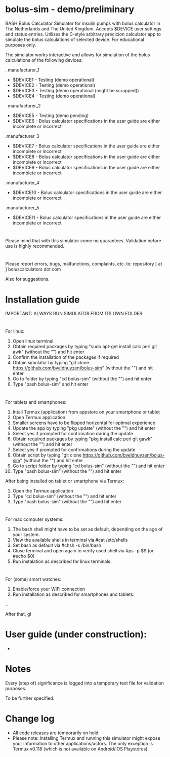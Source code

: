 # bolus-sim - demo/preliminary

BASH Bolus Calculator Simulator for insulin pumps with bolus calculator in The Netherlands and The United Kingdom. Accepts $DEVICE user settings and status entries. Utilizes the C-style arbitrary precicion calculator app to simulate the bolus calculations of selected device. For educational purposes only.

The simulator works interactive and allows for simulation of the bolus calculations of the following devices:

. manufacturer_1
- $DEVICE1 - Testing (demo operational)
- $DEVICE2 - Testing (demo operational)
- $DEVICE3 - Testing (demo operational (might be scrapped))
- $DEVICE4 - Testing (demo operational)

. manufacturer_2
- $DEVICE5 - Testing (demo pending)
- $DEVICE6 - Bolus calculator specifications in the user guide are either incomplete or incorrect

.manufacturer_3
- $DEVICE7 - Bolus calculator specifications in the user guide are either incomplete or incorrect
- $DEVICE8 - Bolus calculator specifications in the user guide are either incomplete or incorrect
- $DEVICE9 - Bolus calculator specifications in the user guide are either incomplete or incorrect

.manufacturer_4
- $DEVICE10 - Bolus calculator specifications in the user guide are either incomplete or incorrect

.manufacturer_5
- $DEVICE11 - Bolus calculator specifications in the user guide are either incomplete or incorrect

#
Please mind that with this simulator come no guarantees. Validation before use is highly recommended. 

#
Please report errors, bugs, malfunctions, complaints, etc. to: repository [ at ] boluscalculators dot com

Also for suggestions.

#
# Installation guide
IMPORTANT: ALWAYS RUN SIMULATOR FROM ITS OWN FOLDER

#
For linux:
1. Open linux terminal
2. Obtain required packages by typing "sudo apt-get install calc perl git awk" (without the "") and hit enter
3. Confirm the installation of the packages if required
4. Obtain simulator by typing "git clone https://github.com/bveldhuyzen/bolus-sim" (without the "") and hit enter
5. Go to folder by typing "cd bolus-sim" (without the "") and hit enter
6. Type "bash bolus-sim" and hit enter

#
For tablets and smartphones:
1. Intall Termux (application) from appstore on your smartphone or tablet
3. Open Termux application
4. Smaller screens have to be flipped horizontal for optimal experience
5. Update the app by typing "pkg update" (without the "") and hit enter
6. Select yes if prompted for confirmation during the update
7. Obtain required packages by typing "pkg install calc perl git gawk" (without the "") and hit enter
8. Select yes if prompted for confirmations during the update
9. Obtain script by typing "git clone https://github.com/bveldhuyzen/bolus-sim" (without the "") and hit enter
10. Go to script folder by typing "cd bolus-sim" (without the "") and hit enter
11. Type "bash bolus-sim" (without the "") and hit enter

After being installed on tablet or smartphone via Termux:
1. Open the Termux application
2. Type "cd bolus-sim" (without the "") and hit enter
3. Type "bash bolus-sim" (without the "") and hit enter

#
For mac computer systems:
1. The bash shell might have to be set as default, depending on the age of your system.
2. View the available shells in terminal via #cat /etc/shells
3. Set bash as default via #chsh -s /bin/bash
4. Close terminal and open again to verify used shell via #ps -p $$ (or #echo $0)
5. Run instalation as described for linux terminals.

#
For (some) smart watches:
1. Enable/force your WiFi connection
2. Run installation as described for smartphones and tablets.

..

After that, gl

#
# User guide (under construction):
-

#
# Notes
Every (step of) significance is logged into a temporary text file for validation purposes.

To be further specified.

#
# Change log

- All code releases are temporarily on hold
- Please note: Installing Termux and running this simulator might expose your information to other applications/actors. The only exception is Termux v0.118 (which is not available on Android/iOS Playstores).
